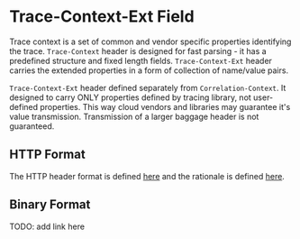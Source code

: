# Trace-Context-Ext Field

Trace context is a set of common and vendor specific properties identifying the trace. `Trace-Context` header is designed for fast parsing - it has a predefined structure and fixed length fields. `Trace-Context-Ext` header carries the extended properties in a form of collection of name/value pairs.

`Trace-Context-Ext` header defined separately from `Correlation-Context`. It designed to carry ONLY properties defined by tracing library, not user-defined properties. This way cloud vendors and libraries may guarantee it's value transmission. Transmission of a larger baggage header is not guaranteed.  

## HTTP Format
The HTTP header format is defined [here](HTTP_HEADER_FORMAT.md) and the rationale is defined [here](HTTP_HEADER_FORMAT_RATIONALE.md).

## Binary Format
TODO: add link here